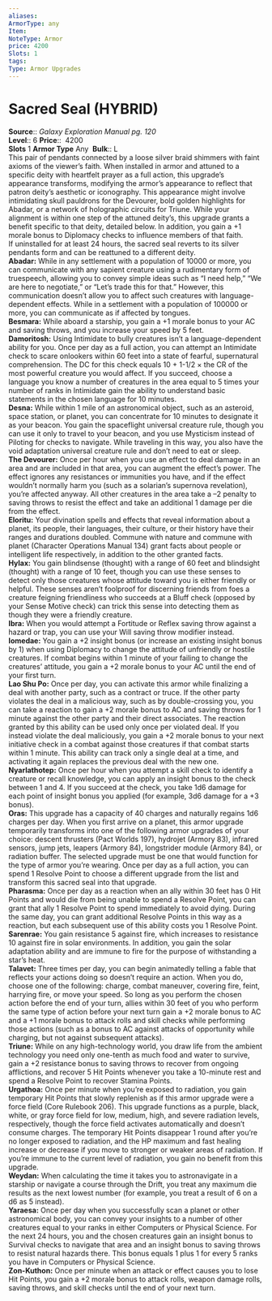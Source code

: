 ```yaml
---
aliases: 
ArmorType: any
Item:
NoteType: Armor
price: 4200
Slots: 1
tags: 
Type: Armor Upgrades
---
```


# Sacred Seal (HYBRID)

**Source**:: _Galaxy Exploration Manual pg. 120_  
**Level**:: 6
**Price**::  4200  
**Slots** 1 **Armor Type** Any 
**Bulk**:: L  
This pair of pendants connected by a loose silver braid shimmers with faint axioms of the viewer’s faith. When installed in armor and attuned to a specific deity with heartfelt prayer as a full action, this upgrade’s appearance transforms, modifying the armor’s appearance to reflect that patron deity’s aesthetic or iconography. This appearance might involve intimidating skull pauldrons for the Devourer, bold golden highlights for Abadar, or a network of holographic circuits for Triune. While your alignment is within one step of the attuned deity’s, this upgrade grants a benefit specific to that deity, detailed below. In addition, you gain a +1 morale bonus to Diplomacy checks to influence members of that faith.  
If uninstalled for at least 24 hours, the sacred seal reverts to its silver pendants form and can be reattuned to a different deity.  
**Abadar:** While in any settlement with a population of 10000 or more, you can communicate with any sapient creature using a rudimentary form of truespeech, allowing you to convey simple ideas such as “I need help,” “We are here to negotiate,” or “Let’s trade this for that.” However, this communication doesn’t allow you to affect such creatures with language-dependent effects. While in a settlement with a population of 100000 or more, you can communicate as if affected by tongues.  
**Besmara:** While aboard a starship, you gain a +1 morale bonus to your AC and saving throws, and you increase your speed by 5 feet.  
**Damoritosh:** Using Intimidate to bully creatures isn’t a language-dependent ability for you. Once per day as a full action, you can attempt an Intimidate check to scare onlookers within 60 feet into a state of fearful, supernatural comprehension. The DC for this check equals 10 + 1-1/2 × the CR of the most powerful creature you would affect. If you succeed, choose a language you know a number of creatures in the area equal to 5 times your number of ranks in Intimidate gain the ability to understand basic statements in the chosen language for 10 minutes.  
**Desna:** While within 1 mile of an astronomical object, such as an asteroid, space station, or planet, you can concentrate for 10 minutes to designate it as your beacon. You gain the spaceflight universal creature rule, though you can use it only to travel to your beacon, and you use Mysticism instead of Piloting for checks to navigate. While traveling in this way, you also have the void adaptation universal creature rule and don’t need to eat or sleep.  
**The Devourer:** Once per hour when you use an effect to deal damage in an area and are included in that area, you can augment the effect’s power. The effect ignores any resistances or immunities you have, and if the effect wouldn’t normally harm you (such as a solarian’s supernova revelation), you’re affected anyway. All other creatures in the area take a –2 penalty to saving throws to resist the effect and take an additional 1 damage per die from the effect.  
**Eloritu:** Your divination spells and effects that reveal information about a planet, its people, their languages, their culture, or their history have their ranges and durations doubled. Commune with nature and commune with planet (Character Operations Manual 134) grant facts about people or intelligent life respectively, in addition to the other granted facts.  
**Hylax:** You gain blindsense (thought) with a range of 60 feet and blindsight (thought) with a range of 10 feet, though you can use these senses to detect only those creatures whose attitude toward you is either friendly or helpful. These senses aren’t foolproof for discerning friends from foes a creature feigning friendliness who succeeds at a Bluff check (opposed by your Sense Motive check) can trick this sense into detecting them as though they were a friendly creature.  
**Ibra:** When you would attempt a Fortitude or Reflex saving throw against a hazard or trap, you can use your Will saving throw modifier instead.  
**Iomedae:** You gain a +2 insight bonus (or increase an existing insight bonus by 1) when using Diplomacy to change the attitude of unfriendly or hostile creatures. If combat begins within 1 minute of your failing to change the creatures’ attitude, you gain a +2 morale bonus to your AC until the end of your first turn.  
**Lao Shu Po:** Once per day, you can activate this armor while finalizing a deal with another party, such as a contract or truce. If the other party violates the deal in a malicious way, such as by double-crossing you, you can take a reaction to gain a +2 morale bonus to AC and saving throws for 1 minute against the other party and their direct associates. The reaction granted by this ability can be used only once per violated deal. If you instead violate the deal maliciously, you gain a +2 morale bonus to your next initiative check in a combat against those creatures if that combat starts within 1 minute. This ability can track only a single deal at a time, and activating it again replaces the previous deal with the new one.  
**Nyarlathotep:** Once per hour when you attempt a skill check to identify a creature or recall knowledge, you can apply an insight bonus to the check between 1 and 4. If you succeed at the check, you take 1d6 damage for each point of insight bonus you applied (for example, 3d6 damage for a +3 bonus).  
**Oras:** This upgrade has a capacity of 40 charges and naturally regains 1d6 charges per day. When you first arrive on a planet, this armor upgrade temporarily transforms into one of the following armor upgrades of your choice: descent thrusters (Pact Worlds 197), hydrojet (Armory 83), infrared sensors, jump jets, leapers (Armory 84), longstrider module (Armory 84), or radiation buffer. The selected upgrade must be one that would function for the type of armor you’re wearing. Once per day as a full action, you can spend 1 Resolve Point to choose a different upgrade from the list and transform this sacred seal into that upgrade.  
**Pharasma:** Once per day as a reaction when an ally within 30 feet has 0 Hit Points and would die from being unable to spend a Resolve Point, you can grant that ally 1 Resolve Point to spend immediately to avoid dying. During the same day, you can grant additional Resolve Points in this way as a reaction, but each subsequent use of this ability costs you 1 Resolve Point.  
**Sarenrae:** You gain resistance 5 against fire, which increases to resistance 10 against fire in solar environments. In addition, you gain the solar adaptation ability and are immune to fire for the purpose of withstanding a star’s heat.  
**Talavet:** Three times per day, you can begin animatedly telling a fable that reflects your actions doing so doesn’t require an action. When you do, choose one of the following: charge, combat maneuver, covering fire, feint, harrying fire, or move your speed. So long as you perform the chosen action before the end of your turn, allies within 30 feet of you who perform the same type of action before your next turn gain a +2 morale bonus to AC and a +1 morale bonus to attack rolls and skill checks while performing those actions (such as a bonus to AC against attacks of opportunity while charging, but not against subsequent attacks).  
**Triune:** While on any high-technology world, you draw life from the ambient technology you need only one-tenth as much food and water to survive, gain a +2 resistance bonus to saving throws to recover from ongoing afflictions, and recover 5 Hit Points whenever you take a 10-minute rest and spend a Resolve Point to recover Stamina Points.  
**Urgathoa:** Once per minute when you’re exposed to radiation, you gain temporary Hit Points that slowly replenish as if this armor upgrade were a force field (Core Rulebook 206). This upgrade functions as a purple, black, white, or gray force field for low, medium, high, and severe radiation levels, respectively, though the force field activates automatically and doesn’t consume charges. The temporary Hit Points disappear 1 round after you’re no longer exposed to radiation, and the HP maximum and fast healing increase or decrease if you move to stronger or weaker areas of radiation. If you’re immune to the current level of radiation, you gain no benefit from this upgrade.  
**Weydan:** When calculating the time it takes you to astronavigate in a starship or navigate a course through the Drift, you treat any maximum die results as the next lowest number (for example, you treat a result of 6 on a d6 as 5 instead).  
**Yaraesa:** Once per day when you successfully scan a planet or other astronomical body, you can convey your insights to a number of other creatures equal to your ranks in either Computers or Physical Science. For the next 24 hours, you and the chosen creatures gain an insight bonus to Survival checks to navigate that area and an insight bonus to saving throws to resist natural hazards there. This bonus equals 1 plus 1 for every 5 ranks you have in Computers or Physical Science.  
**Zon-Kuthon:** Once per minute when an attack or effect causes you to lose Hit Points, you gain a +2 morale bonus to attack rolls, weapon damage rolls, saving throws, and skill checks until the end of your next turn.
